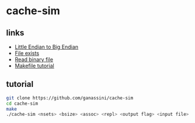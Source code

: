 
# cache-sim

## links
* [Little Endian to Big Endian](https://stackoverflow.com/questions/2182002/how-to-convert-big-endian-to-little-endian-in-c-without-using-library-functions)
* [File exists](https://stackoverflow.com/questions/230062/whats-the-best-way-to-check-if-a-file-exists-in-c)
* [Read binary file](https://stackoverflow.com/questions/17598572/how-to-read-write-a-binary-file)
* [Makefile tutorial](https://www.cs.colby.edu/maxwell/courses/tutorials/maketutor/)

## tutorial

```bash
git clone https://github.com/ganassini/cache-sim
cd cache-sim
make
./cache-sim <nsets> <bsize> <assoc> <repl> <output flag> <input file>
```

